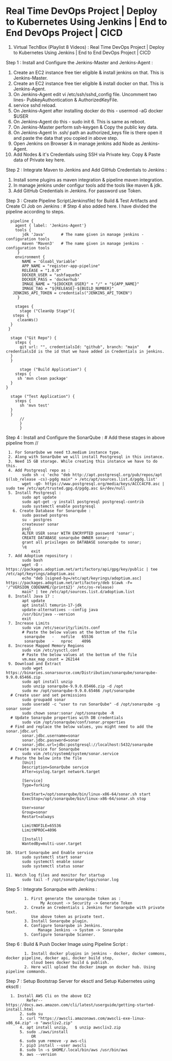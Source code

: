 # Real Time DevOps Project | Deploy to Kubernetes Using Jenkins | End to End DevOps Project | CICD

1. Virtual TechBox (Playlist 8 Videos) :
   Real Time DevOps Project | Deploy to Kubernetes Using Jenkins | End to End DevOps Project | CICD  
	 
Step 1 : Install and Configure the Jenkins-Master and Jenkins-Agent :
  1. Create an EC2 instance free tier eligible & install jenkins on that. This is Jenkins-Master.
  2. Create an EC2 instance free tier eligible & install docker on that. This is Jenkins-Agent.
  3. On Jenkins-Agent edit vi /etc/ssh/sshd_config file. Uncomment two lines- PubkeyAuthontication & AuthorizedKeyFile.
  4. service sshd reload.
  5. On Jenkins-Agent after installing docker do this - usermod -aG docker $USER 
  6. On Jenkins-Agent do this - sudo init 6. This is same as reboot.
  7. On Jenkins-Master perform ssh-keygen & Copy the public key data.
  8. On Jenkins-Agent In .ssh/ path an authorized_keys file is there open it and paste the data that you copied in above step.
  9. Open Jenkins on Browser & in manage jenkins add Node as Jenkins-Agent.
 10. Add Nodes & it's Credentials using SSH via Private key. Copy & Paste data of Private key here.
 

Step 2 : Integrate Maven to Jenkins and Add GitHub Credentials to Jenkins :
  1. Install some plugins as maven integration & pipeline maven integration.
  2. In manage jenkins under configur tools add the tools like maven & jdk.
  3. Add GitHub Credentials in Jenkins. For password use Token.
  
  
Step 3 : Create Pipeline Script(Jenkinsfile) for Build & Test Artifacts and Create CI Job on Jenkins :
         # Step 4 also added here. I have divided the pipeline according to steps.		 

      pipeline {
        agent { label: 'Jenkins-Agent'}
        tools {
           jdk 'Java'       # The name given in manage jenkins - configuration tools 
           maven 'Maven3'   # The name given in manage jenkins - configuration tools 
         }
        environment {
           NAME = 'Gloabl_Variable'
           APP_NAME = "register-app-pipeline"
           RELEASE = "1.0.0"
           DOCKER_USER = "ashfaque9x"
           DOCKER_PASS = 'dockerhub'
           IMAGE_NAME = "${DOCKER_USER}" + "/" + "${APP_NAME}"
           IMAGE_TAG = "${RELEASE}-${BUILD_NUMBER}"
	   JENKINS_API_TOKEN = credentials("JENKINS_API_TOKEN")
         }
  
        stages {
          stage ("CleanUp Stage"){
	   steps {
	     cleanWs()
	  }
	 }
	
	  stage ("Git Repo") {
	    steps {
	      git url: "", credentialsId: "github", branch: "main"    # credentialsId is the id that we have added in Credentials in jenkins.
	  }
	  }

          stage ("Build Application") {
	    steps {
	     sh 'mvn clean package'
	  }
	}
	
	  stage ("Test Application") {
	    steps {
	      sh 'mvn test'
	  }
	  }
          //	  
          }
          }   

 
Step 4 : Install and Configure the SonarQube :
         # Add these stages in above pipeline from //
		 
     1. For SonarQube we need t3.medium instance type.
     2. Along with SonarQube we will install Postgresql in this instance.
     3. Need 15 GB storage. While creating this instance we have to do this.
     4. Add Postgresql repo as :
           sudo sh -c 'echo "deb http://apt.postgresql.org/pub/repos/apt $(lsb_release -cs)-pgdg main" > /etc/apt/sources.list.d/pgdg.list'
           wget -qO- https://www.postgresql.org/media/keys/ACCC4CF8.asc | sudo tee /etc/apt/trusted.gpg.d/pgdg.asc &>/dev/null
     5. Install Postgresql :
           sudo apt update
           sudo apt-get -y install postgresql postgresql-contrib
           sudo systemctl enable postgresql	 
	   6. Create Database for Sonarqube :
           sudo passwd postgres
           su - postgres
           createuser sonar
           psql
           ALTER USER sonar WITH ENCRYPTED password 'sonar';
           CREATE DATABASE sonarqube OWNER sonar;
           grant all privileges on DATABASE sonarqube to sonar;
           \q
		       exit		  
     7. Add Adoptium repository :
           sudo bash
           wget -O - https://packages.adoptium.net/artifactory/api/gpg/key/public | tee /etc/apt/keyrings/adoptium.asc
           echo "deb [signed-by=/etc/apt/keyrings/adoptium.asc] https://packages.adoptium.net/artifactory/deb $(awk -F= '/^VERSION_CODENAME/{print$2}' /etc/os-release) 
           main" | tee /etc/apt/sources.list.d/adoptium.list
     8. Install Java 17 :
           apt update
           apt install temurin-17-jdk
           update-alternatives --config java
           /usr/bin/java --version
           exit
     7. Increase Limits
           sudo vim /etc/security/limits.conf
           # Paste the below values at the bottom of the file
            sonarqube   -   nofile   65536
            sonarqube   -   nproc    4096		   
     8. Increase Mapped Memory Regions
           sudo vim /etc/sysctl.conf
           # Paste the below values at the bottom of the file
           vm.max_map_count = 262144
     9. Download and Extract
           sudo wget https://binaries.sonarsource.com/Distribution/sonarqube/sonarqube-9.9.0.65466.zip
           sudo apt install unzip
           sudo unzip sonarqube-9.9.0.65466.zip -d /opt
           sudo mv /opt/sonarqube-9.9.0.65466 /opt/sonarqube
      # Create user and set permissions
           sudo groupadd sonar
           sudo useradd -c "user to run SonarQube" -d /opt/sonarqube -g sonar sonar
           sudo chown sonar:sonar /opt/sonarqube -R
      # Update Sonarqube properties with DB credentials
           sudo vim /opt/sonarqube/conf/sonar.properties
      # Find and replace the below values, you might need to add the sonar.jdbc.url
           sonar.jdbc.username=sonar
           sonar.jdbc.password=sonar
           sonar.jdbc.url=jdbc:postgresql://localhost:5432/sonarqube
      # Create service for Sonarqube
           sudo vim /etc/systemd/system/sonar.service
      # Paste the below into the file
           [Unit]
           Description=SonarQube service
           After=syslog.target network.target

           [Service]
           Type=forking

           ExecStart=/opt/sonarqube/bin/linux-x86-64/sonar.sh start
           ExecStop=/opt/sonarqube/bin/linux-x86-64/sonar.sh stop

           User=sonar
           Group=sonar
           Restart=always

           LimitNOFILE=65536
           LimitNPROC=4096

           [Install]
           WantedBy=multi-user.target

    10. Start Sonarqube and Enable service
           sudo systemctl start sonar
           sudo systemctl enable sonar
           sudo systemctl status sonar

    11. Watch log files and monitor for startup
           sudo tail -f /opt/sonarqube/logs/sonar.log

Step 5 : Integrate Sonarqube with Jenkins :

            1. First generate the sonarqube token as :
                   My Account -> Security -> Generate Token
            2. Create an Credentials i Jenkins for Sonarqube with private text.
               Use above token as private text.
            3. Install Sonarqube plugin.
            4. Configure Sonarqube in Jenkins. 
                  Manage Jenkins -> System -> Sonarqube
            5. Configure Sonarqube Scanner.     

Step 6 : Build & Push Docker Image using Pipeline Script :

            1. Install docker plugins in jenkins - docker, docker commons, docker pipeline, docker api, docker build step, 
               cloud bees docker build & publish.
            2. Here will upload the docker image on docker hub. Using pipeline commands.


Step 7 : Setup Bootstrap Server for eksctl and Setup Kubernetes using eksctl :
          
	  1. Install AWS Cli on the above EC2
             Refer--https://docs.aws.amazon.com/cli/latest/userguide/getting-started-install.html
          2. sudo su
          3. curl "https://awscli.amazonaws.com/awscli-exe-linux-x86_64.zip" -o "awscliv2.zip"
          4. apt install unzip,   $ unzip awscliv2.zip
          5. sudo ./aws/install
               OR
          6. sudo yum remove -y aws-cli
          7. pip3 install --user awscli
          8. sudo ln -s $HOME/.local/bin/aws /usr/bin/aws
          9. aws --version		       
